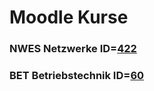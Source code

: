 # Moodle Kurse

### NWES Netzwerke ID=[422](https://moodle2.htlinn.ac.at/course/view.php?id=422)
### BET Betriebstechnik ID=[60](https://moodle2.htlinn.ac.at/course/view.php?id=60)
